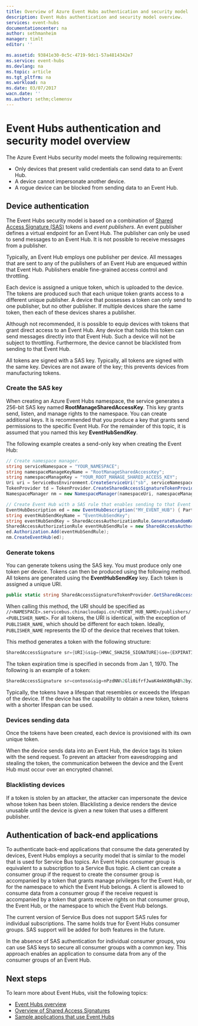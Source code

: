 ```yaml
---
title: Overview of Azure Event Hubs authentication and security model | Azure
description: Event Hubs authentication and security model overview.
services: event-hubs
documentationcenter: na
author: sethmanheim
manager: timlt
editor: ''

ms.assetid: 93841e30-0c5c-4719-9dc1-57a4814342e7
ms.service: event-hubs
ms.devlang: na
ms.topic: article
ms.tgt_pltfrm: na
ms.workload: na
ms.date: 03/07/2017
wacn.date: ''
ms.author: sethm;clemensv
---
```


# Event Hubs authentication and security model overview

The Azure Event Hubs security model meets the following requirements:

* Only devices that present valid credentials can send data to an Event Hub.
* A device cannot impersonate another device.
* A rogue device can be blocked from sending data to an Event Hub.

## Device authentication

The Event Hubs security model is based on a combination of [Shared Access Signature (SAS)](../service-bus-messaging/service-bus-sas.md) tokens and *event publishers*. An event publisher defines a virtual endpoint for an Event Hub. The publisher can only be used to send messages to an Event Hub. It is not possible to receive messages from a publisher.

Typically, an Event Hub employs one publisher per device. All messages that are sent to any of the publishers of an Event Hub are enqueued within that Event Hub. Publishers enable fine-grained access control and throttling.

Each device is assigned a unique token, which is uploaded to the device. The tokens are produced such that each unique token grants access to a different unique publisher. A device that possesses a token can only send to one publisher, but no other publisher. If multiple devices share the same token, then each of these devices shares a publisher.

Although not recommended, it is possible to equip devices with tokens that grant direct access to an Event Hub. Any device that holds this token can send messages directly into that Event Hub. Such a device will not be subject to throttling. Furthermore, the device cannot be blacklisted from sending to that Event Hub.

All tokens are signed with a SAS key. Typically, all tokens are signed with the same key. Devices are not aware of the key; this prevents devices from manufacturing tokens.

### Create the SAS key
When creating an Azure Event Hubs namespace, the service generates a 256-bit SAS key named **RootManageSharedAccessKey**. This key grants send, listen, and manage rights to the namespace. You can create additional keys. It is recommended that you produce a key that grants send permissions to the specific Event Hub. For the remainder of this topic, it is assumed that you named this key **EventHubSendKey**.

The following example creates a send-only key when creating the Event Hub:

```csharp
// Create namespace manager.
string serviceNamespace = "YOUR_NAMESPACE";
string namespaceManageKeyName = "RootManageSharedAccessKey";
string namespaceManageKey = "YOUR_ROOT_MANAGE_SHARED_ACCESS_KEY";
Uri uri = ServiceBusEnvironment.CreateServiceUri("sb", serviceNamespace, string.Empty);
TokenProvider td = TokenProvider.CreateSharedAccessSignatureTokenProvider(namespaceManageKeyName, namespaceManageKey);
NamespaceManager nm = new NamespaceManager(namespaceUri, namespaceManageTokenProvider);

// Create Event Hub with a SAS rule that enables sending to that Event Hub
EventHubDescription ed = new EventHubDescription("MY_EVENT_HUB") { PartitionCount = 32 };
string eventHubSendKeyName = "EventHubSendKey";
string eventHubSendKey = SharedAccessAuthorizationRule.GenerateRandomKey();
SharedAccessAuthorizationRule eventHubSendRule = new SharedAccessAuthorizationRule(eventHubSendKeyName, eventHubSendKey, new[] { AccessRights.Send });
ed.Authorization.Add(eventHubSendRule); 
nm.CreateEventHub(ed);
```

### Generate tokens

You can generate tokens using the SAS key. You must produce only one token per device. Tokens can then be produced using the following method. All tokens are generated using the **EventHubSendKey** key. Each token is assigned a unique URI.

```csharp
public static string SharedAccessSignatureTokenProvider.GetSharedAccessSignature(string keyName, string sharedAccessKey, string resource, TimeSpan tokenTimeToLive)
```

When calling this method, the URI should be specified as `//<NAMESPACE>.servicebus.chinacloudapi.cn/<EVENT_HUB_NAME>/publishers/<PUBLISHER_NAME>`. For all tokens, the URI is identical, with the exception of `PUBLISHER_NAME`, which should be different for each token. Ideally, `PUBLISHER_NAME` represents the ID of the device that receives that token.

This method generates a token with the following structure:

```csharp
SharedAccessSignature sr={URI}&sig={HMAC_SHA256_SIGNATURE}&se={EXPIRATION_TIME}&skn={KEY_NAME}
```

The token expiration time is specified in seconds from Jan 1, 1970. The following is an example of a token:

```csharp
SharedAccessSignature sr=contoso&sig=nPzdNN%2Gli0ifrfJwaK4mkK0RqAB%2byJUlt%2bGFmBHG77A%3d&se=1403130337&skn=RootManageSharedAccessKey
```

Typically, the tokens have a lifespan that resembles or exceeds the lifespan of the device. If the device has the capability to obtain a new token, tokens with a shorter lifespan can be used.

### Devices sending data

Once the tokens have been created, each device is provisioned with its own unique token.

When the device sends data into an Event Hub, the device tags its token with the send request. To prevent an attacker from eavesdropping and stealing the token, the communication between the device and the Event Hub must occur over an encrypted channel.

### Blacklisting devices

If a token is stolen by an attacker, the attacker can impersonate the device whose token has been stolen. Blacklisting a device renders the device unusable until the device is given a new token that uses a different publisher.

## Authentication of back-end applications

To authenticate back-end applications that consume the data generated by devices, Event Hubs employs a security model that is similar to the model that is used for Service Bus topics. An Event Hubs consumer group is equivalent to a subscription to a Service Bus topic. A client can create a consumer group if the request to create the consumer group is accompanied by a token that grants manage privileges for the Event Hub, or for the namespace to which the Event Hub belongs. A client is allowed to consume data from a consumer group if the receive request is accompanied by a token that grants receive rights on that consumer group, the Event Hub, or the namespace to which the Event Hub belongs.

The current version of Service Bus does not support SAS rules for individual subscriptions. The same holds true for Event Hubs consumer groups. SAS support will be added for both features in the future.

In the absence of SAS authentication for individual consumer groups, you can use SAS keys to secure all consumer groups with a common key. This approach enables an application to consume data from any of the consumer groups of an Event Hub.

## Next steps

To learn more about Event Hubs, visit the following topics:

* [Event Hubs overview]
* [Overview of Shared Access Signatures]
* [Sample applications that use Event Hubs]

[Event Hubs overview]: ./event-hubs-what-is-event-hubs.md
[Sample applications that use Event Hubs]: https://github.com/Azure/azure-event-hubs/tree/master/samples
[Overview of Shared Access Signatures]: ../service-bus-messaging/service-bus-sas.md